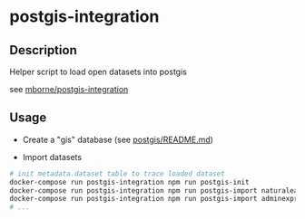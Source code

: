 # postgis-integration

## Description

Helper script to load open datasets into postgis

see [mborne/postgis-integration](https://github.com/mborne/postgis-integration)

## Usage

* Create a "gis" database (see [postgis/README.md](../postgis/README.md))

* Import datasets

```bash
# init metadata.dataset table to trace loaded dataset
docker-compose run postgis-integration npm run postgis-init
docker-compose run postgis-integration npm run postgis-import naturalearth
docker-compose run postgis-integration npm run postgis-import adminexpress
# ...
```

